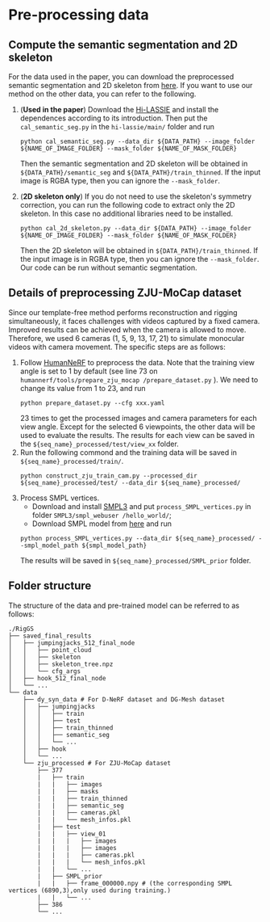 # Pre-processing data 

## Compute the semantic segmentation and 2D skeleton 

For the data used in the paper, you can download the preprocessed semantic segmentation and 2D skeleton from [here](https://drive.google.com/file/d/1P5YOLkqm2a4pEqkEvf0pq3UHb-hrlK_g/view?usp=sharing).
If you want to use our method on the other data, you can refer to the following.

1. (**Used in the paper**) Download the [Hi-LASSIE](https://github.com/google/hi-lassie) and install the dependences according to its introduction. Then put the `cal_semantic_seg.py` in the `hi-lassie/main/` folder and run 
    ```
    python cal_semantic_seg.py --data_dir ${DATA_PATH} --image_folder ${NAME_OF_IMAGE_FOLDER} --mask_folder ${NAME_OF_MASK_FOLDER} 
    ``` 
    Then the semantic segmentation and 2D skeleton will be obtained in `${DATA_PATH}/semantic_seg` and `${DATA_PATH}/train_thinned`. If the input image is RGBA type, then you can ignore the `--mask_folder`. 

2. (**2D skeleton only**) If you do not need to use the skeleton's symmetry correction, you can run the following code to extract only the 2D skeleton. In this case no additional libraries need to be installed. 
    ```
    python cal_2d_skeleton.py --data_dir ${DATA_PATH} --image_folder ${NAME_OF_IMAGE_FOLDER} --mask_folder ${NAME_OF_MASK_FOLDER} 
    ``` 
    Then the 2D skeleton will be obtained in `${DATA_PATH}/train_thinned`. If the input image is in RGBA type, then you can ignore the `--mask_folder`. Our code can be run without semantic segmentation. 


## Details of preprocessing ZJU-MoCap dataset 
Since our template-free method performs reconstruction and rigging simultaneously, it faces challenges with videos captured by a fixed camera. Improved results can be achieved when the camera is allowed to move. Therefore, we used 6 cameras (1, 5, 9, 13, 17, 21) to simulate monocular videos with camera movement. 
The specific steps are as follows:
1. Follow [HumanNeRF](https://github.com/chungyiweng/humannerf) to preprocess the data.
Note that the training view angle is set to 1 by default (see line 73 on `humannerf/tools/prepare_zju_mocap
/prepare_dataset.py` ). We need to change its value from 1 to 23, and run 
    ```
    python prepare_dataset.py --cfg xxx.yaml
    ```
    23 times to get the processed images and camera parameters for each view angle. Except for the selected 6 viewpoints, the other data will be used to evaluate the results. The results for each view can be saved in the `${seq_name}_processed/test/view_xx` folder.
2. Run the following commond and the training data will be saved in `${seq_name}_processed/train/`. 
    ```
    python construct_zju_train_cam.py --processed_dir ${seq_name}_processed/test/ --data_dir ${seq_name}_processed/ 
    ```
3. Process SMPL vertices. 
   - Download and install [SMPL3](https://github.com/DogeStudio/SMPL3) and put `process_SMPL_vertices.py` in folder `SMPL3/smpl_webuser
/hello_world/`; 
   - Download SMPL model from [here](https://smpl.is.tue.mpg.de/) and run 
   ```
   python process_SMPL_vertices.py --data_dir ${seq_name}_processed/ --smpl_model_path ${smpl_model_path}
   ```
   The results will be saved in `${seq_name}_processed/SMPL_prior` folder. 

## Folder structure
The structure of the data and pre-trained model can be referred to as follows:

```
./RigGS
├── saved_final_results
│   ├── jumpingjacks_512_final_node
│   │   ├── point_cloud
│   │   ├── skeleton
│   │   ├── skeleton_tree.npz
│   │   └── cfg_args
│   ├── hook_512_final_node
│   └── ...
└── data
    ├── dy_syn_data # For D-NeRF dataset and DG-Mesh dataset 
    │   ├── jumpingjacks
    │   │   ├── train
    │   │   ├── test
    │   │   ├── train_thinned 
    │   │   ├── semantic_seg 
    │   │   └── ...
    │   ├── hook 
    │   └── ...
    └── zju_processed # For ZJU-MoCap dataset
        ├── 377
        |   ├── train
        |   |   ├── images
        |   |   ├── masks
        |   |   ├── train_thinned
        |   |   ├── semantic_seg
        |   |   ├── cameras.pkl
        |   |   └── mesh_infos.pkl
        |   ├── test 
        |   |   ├── view_01
        |   |   |   ├── images
        |   |   |   ├── images
        |   |   |   ├── cameras.pkl
        |   |   |   └── mesh_infos.pkl
        |   |   └── ...
        |   ├── SMPL_prior 
        |   |   ├── frame_000000.npy # (the corresponding SMPL vertices (6890,3),only used during training.)
        |   |   └── ... 
        ├── 386
        └── ...
```

